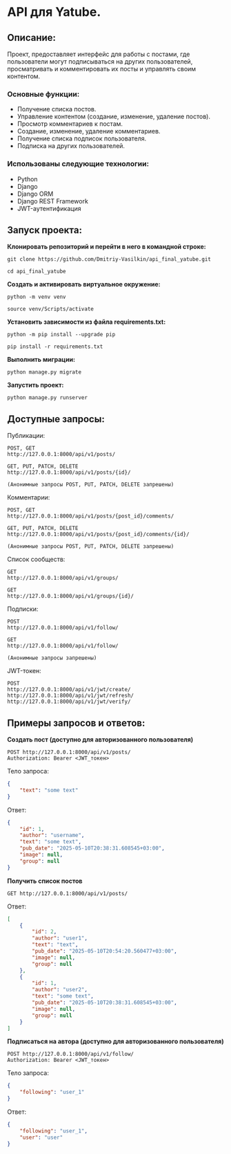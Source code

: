 # API для Yatube.

## Описание:
Проект, предоставляет интерфейс для работы с постами, где пользователи могут подписываться на других пользователей, просматривать и комментировать их посты и управлять своим контентом.

### Основные функции:
- Получение списка постов.
- Управление контентом (создание, изменение, удаление постов).
- Просмотр комментариев к постам.
- Создание, изменение, удаление комментариев.
- Получение списка подписок пользователя.
- Подписка на других пользователей.

### Использованы следующие технологии:

- Python
- Django
- Django ORM
- Django REST Framework
- JWT-аутентификация

## Запуск проекта:

**Клонировать репозиторий и перейти в него в командной строке:**
```
git clone https://github.com/Dmitriy-Vasilkin/api_final_yatube.git
```
```
cd api_final_yatube
```

**Cоздать и активировать виртуальное окружение:**
```
python -m venv venv
```
```
source venv/Scripts/activate
```

**Установить зависимости из файла requirements.txt:**
```
python -m pip install --upgrade pip
```
```
pip install -r requirements.txt
```

**Выполнить миграции:**
```
python manage.py migrate
```

**Запустить проект:**
```
python manage.py runserver
```

## Доступные запросы:

Публикации:
```
POST, GET
http://127.0.0.1:8000/api/v1/posts/

GET, PUT, PATCH, DELETE
http://127.0.0.1:8000/api/v1/posts/{id}/

(Анонимные запросы POST, PUT, PATCH, DELETE запрешены)
```

Комментарии:
```
POST, GET
http://127.0.0.1:8000/api/v1/posts/{post_id}/comments/

GET, PUT, PATCH, DELETE
http://127.0.0.1:8000/api/v1/posts/{post_id}/comments/{id}/

(Анонимные запросы POST, PUT, PATCH, DELETE запрешены)
```

Список сообществ:
```
GET
http://127.0.0.1:8000/api/v1/groups/

GET
http://127.0.0.1:8000/api/v1/groups/{id}/
```

Подписки:
```
POST
http://127.0.0.1:8000/api/v1/follow/

GET
http://127.0.0.1:8000/api/v1/follow/

(Анонимные запросы запрешены)
```

JWT-токен:
```
POST
http://127.0.0.1:8000/api/v1/jwt/create/
http://127.0.0.1:8000/api/v1/jwt/refresh/
http://127.0.0.1:8000/api/v1/jwt/verify/
```

## Примеры запросов и ответов:

**Создать пост (доступно для авторизованного пользователя)**
```
POST http://127.0.0.1:8000/api/v1/posts/
Authorization: Bearer <JWT_токен>
```
Тело запроса:
```json
{
    "text": "some text"
}
```
Ответ:
```json
{
    "id": 1,
    "author": "username",
    "text": "some text",
    "pub_date": "2025-05-10T20:38:31.608545+03:00",
    "image": null,
    "group": null
}
```

**Получить список постов**
```
GET http://127.0.0.1:8000/api/v1/posts/
```
Ответ:
```json
[
    {
        "id": 2,
        "author": "user1",
        "text": "text",
        "pub_date": "2025-05-10T20:54:20.560477+03:00",
        "image": null,
        "group": null
    },
    {
        "id": 1,
        "author": "user2",
        "text": "some text",
        "pub_date": "2025-05-10T20:38:31.608545+03:00",
        "image": null,
        "group": null
    }
]
```
**Подписаться на автора (доступно для авторизованного пользователя)**
```
POST http://127.0.0.1:8000/api/v1/follow/
Authorization: Bearer <JWT_токен>
```
Тело запроса:
```json
{
    "following": "user_1"
}
```
Ответ:
```json
{
    "following": "user_1",
    "user": "user"
}
```
